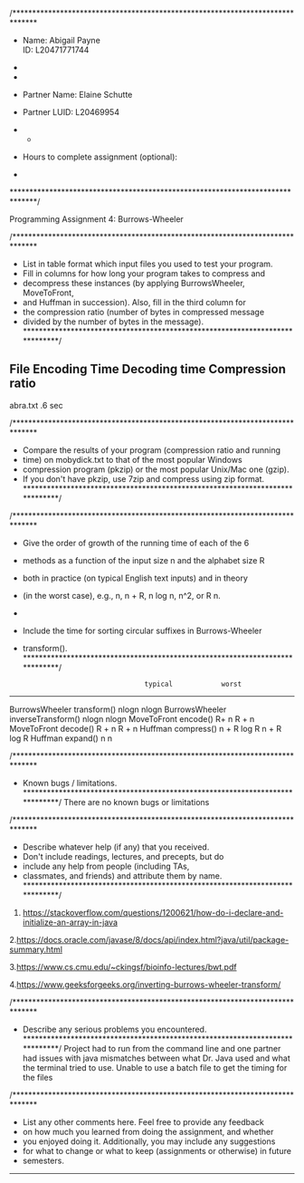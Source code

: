 /******************************************************************************
*  Name:   Abigail Payne  
	ID: L20471771744  
   
 *  
 *
 *  Partner Name: Elaine Schutte    

 *  Partner LUID:  L20469954  
 *  *
 *  Hours to complete assignment (optional):
 *
 ******************************************************************************/

Programming Assignment 4: Burrows-Wheeler



/******************************************************************************
 *  List in table format which input files you used to test your program.
 *  Fill in columns for how long your program takes to compress and
 *  decompress these instances (by applying BurrowsWheeler, MoveToFront,
 *  and Huffman in succession). Also, fill in the third column for
 *  the compression ratio (number of bytes in compressed message 
 *  divided by the number of bytes in the message).
 *****************************************************************************/

File     Encoding Time    Decoding time      Compression ratio
------------------------------------------------------------------------
abra.txt .6 sec


/******************************************************************************
 *  Compare the results of your program (compression ratio and running
 *  time) on mobydick.txt to that of the most popular Windows
 *  compression program (pkzip) or the most popular Unix/Mac one (gzip).
 *  If you don't have pkzip, use 7zip and compress using zip format.
 *****************************************************************************/


/******************************************************************************
 *  Give the order of growth of the running time of each of the 6
 *  methods as a function of the input size n and the alphabet size R
 *  both in practice (on typical English text inputs) and in theory
 *  (in the worst case), e.g., n, n + R, n log n, n^2, or R n.
 *
 *  Include the time for sorting circular suffixes in Burrows-Wheeler
 *  transform().
 *****************************************************************************/

                                      typical            worst
---------------------------------------------------------------------
BurrowsWheeler transform()			nlogn			nlogn
BurrowsWheeler inverseTransform()	nlogn			nlogn
MoveToFront encode()                     R+ n                R + n
MoveToFront decode()                     R + n               R + n
Huffman compress()                    n + R log R        n + R log R
Huffman expand()                      n                  n





/******************************************************************************
 *  Known bugs / limitations.
 *****************************************************************************/
There are no known bugs or limitations


/******************************************************************************
 *  Describe whatever help (if any) that you received.
 *  Don't include readings, lectures, and precepts, but do
 *  include any help from people (including TAs,
 *  classmates, and friends) and attribute them by name.
 *****************************************************************************/
1. https://stackoverflow.com/questions/1200621/how-do-i-declare-and-initialize-an-array-in-java

2.https://docs.oracle.com/javase/8/docs/api/index.html?java/util/package-summary.html

3.https://www.cs.cmu.edu/~ckingsf/bioinfo-lectures/bwt.pdf

4.https://www.geeksforgeeks.org/inverting-burrows-wheeler-transform/

/******************************************************************************
 *  Describe any serious problems you encountered.                    
 *****************************************************************************/
Project had to run from the command line and one partner had issues with java mismatches between what Dr. Java used and what the terminal tried to use.
Unable to use a batch file to get the timing for the files


/******************************************************************************
 *  List any other comments here. Feel free to provide any feedback   
 *  on how much you learned from doing the assignment, and whether    
 *  you enjoyed doing it. Additionally, you may include any suggestions
 *  for what to change or what to keep (assignments or otherwise) in future 
 *  semesters. 
*****************************************************************************
